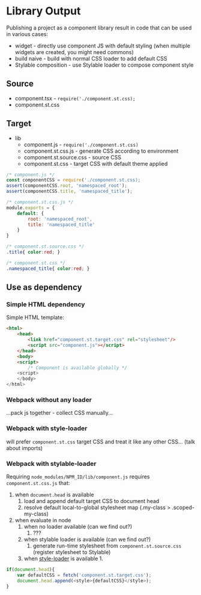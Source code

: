 # Library Output 

Publishing a project as a component library result in code that can be used in various cases:
 * widget - directly use component JS with default styling (when multiple widgets are created, you might need commons) 
 * build naive - build with normal CSS loader to add default CSS
 * Stylable composition - use Stylable loader to compose component style

## Source

* component.tsx - `require('./component.st.css);`
* component.st.css

## Target

 * lib
    * component.js - `require('./component.st.css)`
    * component.st.css.js - generate CSS according to environment
    * component.st.source.css - source CSS
    * component.st.css - target CSS with default theme applied

```js
/* component.js */
const componentCSS = require('./component.st.css);
assert(componentCSS.root, 'namespaced_root');
assert(componentCSS.title, 'namespaced_title');
```

```js
/* component.st.css.js */
module.exports = {
    default: {
        root: 'namespaced_root',
        title: 'namespaced_title'
    }
}
```

```css
/* component.st.source.css */
.title{ color:red; }
```

```css
/* component.st.css */
.namespaced_title{ color:red; }
```

## Use as dependency


### Simple HTML dependency

Simple HTML template:

```html
<html>
    <head>
        <link href="component.st.target.css" rel="stylesheet"/>
        <script src="component.js"></script>
    </head>
    <body>
    <script>
        /* Component is available globally */
    <script>
    </body>
</html>
```

### Webpack without any loader

...pack js together - collect CSS manually...

### Webpack with style-loader

will prefer `component.st.css` target CSS and treat it like any other CSS... (talk about imports)

### Webpack with stylable-loader










Requiring `node_modules/NPM_ID/lib/component.js` requires `component.st.css.js` that:

1. when `document.head` is available
    1. load and append default target CSS to document head
    1. resolve default local-to-global stylesheet map (.my-class > .scoped-my-class)
1. when evaluate in node
    1. when no loader available (can we find out?)
        1. ??? 
    1. when stylable loader is available (can we find out?)
        1. generate run-time stylesheet from `component.st.source.css` (register stylesheet to Stylable)
    1. when [style-loader](https://github.com/webpack-contrib/style-loader) is available
        1. 


```js
if(document.head){
    var defaultCSS = fetch('component.st.target.css');
    document.head.append(<style>{defaultCSS}</style>);
}

```